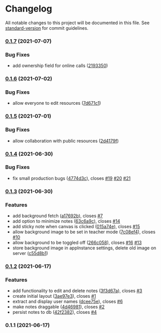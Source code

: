 # Changelog

All notable changes to this project will be documented in this file. See [standard-version](https://github.com/conventional-changelog/standard-version) for commit guidelines.

### [0.1.7](https://github.com/graasp/graasp-app-sticky-notes/compare/v0.1.6...v0.1.7) (2021-07-07)


### Bug Fixes

* add ownership field for online calls ([2193350](https://github.com/graasp/graasp-app-sticky-notes/commit/21933503460fa79f27b4db4c05e4b9a6a66c8299))

### [0.1.6](https://github.com/graasp/graasp-app-sticky-notes/compare/v0.1.5...v0.1.6) (2021-07-02)


### Bug Fixes

* allow everyone to edit resources ([7d671c1](https://github.com/graasp/graasp-app-sticky-notes/commit/7d671c1add161fa30964dddb9703e8692eebbf8f))

### [0.1.5](https://github.com/graasp/graasp-app-sticky-notes/compare/v0.1.4...v0.1.5) (2021-07-01)


### Bug Fixes

* allow collaboration with public resources ([2d4179f](https://github.com/graasp/graasp-app-sticky-notes/commit/2d4179f18037b0a1ee728e61567e75959fc19c36))

### [0.1.4](https://github.com/graasp/graasp-app-post-it-notes/compare/v0.1.3...v0.1.4) (2021-06-30)


### Bug Fixes

* fix small production bugs ([4774d3c](https://github.com/graasp/graasp-app-post-it-notes/commit/4774d3c2c7f62c9e1a1b5d23bb4a9e8450d8d639)), closes [#19](https://github.com/graasp/graasp-app-post-it-notes/issues/19) [#20](https://github.com/graasp/graasp-app-post-it-notes/issues/20) [#21](https://github.com/graasp/graasp-app-post-it-notes/issues/21)

### [0.1.3](https://github.com/graasp/graasp-app-post-it-notes/compare/v0.1.2...v0.1.3) (2021-06-30)


### Features

* add background fetch ([a17692b](https://github.com/graasp/graasp-app-post-it-notes/commit/a17692b268da1ea2aa40efbd472fff6738a80545)), closes [#7](https://github.com/graasp/graasp-app-post-it-notes/issues/7)
* add option to minimize notes ([63c6a9c](https://github.com/graasp/graasp-app-post-it-notes/commit/63c6a9cd5fd555b27772171690e8679214ce4af2)), closes [#14](https://github.com/graasp/graasp-app-post-it-notes/issues/14)
* add sticky note when canvas is clicked ([015a74e](https://github.com/graasp/graasp-app-post-it-notes/commit/015a74e2d7bdb17446c86ce89aa91df165327fe7)), closes [#15](https://github.com/graasp/graasp-app-post-it-notes/issues/15)
* allow background image to be set in teacher mode ([7c08ef4](https://github.com/graasp/graasp-app-post-it-notes/commit/7c08ef496e4df8fb9449053be27b18597f622049)), closes [#10](https://github.com/graasp/graasp-app-post-it-notes/issues/10)
* allow background to be toggled off ([266c058](https://github.com/graasp/graasp-app-post-it-notes/commit/266c05844ebc38b5838286d3d3b0d377050ec75f)), closes [#16](https://github.com/graasp/graasp-app-post-it-notes/issues/16) [#13](https://github.com/graasp/graasp-app-post-it-notes/issues/13)
* store background image in appInstance settings, delete old image on server ([c55d8b1](https://github.com/graasp/graasp-app-post-it-notes/commit/c55d8b1ea289105c85b41a391c884c3b9c26fca2))

### [0.1.2](https://github.com/graasp/graasp-app-sticky-notes/compare/v0.1.1...v0.1.2) (2021-06-17)

### Features

- add functionality to edit and delete notes ([3f3d67a](https://github.com/graasp/graasp-app-sticky-notes/commit/3f3d67a0c51217484dd664d29738ab608553184d)), closes [#3](https://github.com/graasp/graasp-app-sticky-notes/issues/3)
- create initial layout ([3ae97e3](https://github.com/graasp/graasp-app-sticky-notes/commit/3ae97e30cd350b0e49a42056351a2b8748ab80e3)), closes [#1](https://github.com/graasp/graasp-app-sticky-notes/issues/1)
- extract and display user names ([dcee75e](https://github.com/graasp/graasp-app-sticky-notes/commit/dcee75e836497c3daba47c82d9742ce709a8e5f3)), closes [#6](https://github.com/graasp/graasp-app-sticky-notes/issues/6)
- make notes draggable ([4d46981](https://github.com/graasp/graasp-app-sticky-notes/commit/4d46981884833742969cdd04b9d6639ada493cc5)), closes [#2](https://github.com/graasp/graasp-app-sticky-notes/issues/2)
- persist notes to db ([42f2382](https://github.com/graasp/graasp-app-sticky-notes/commit/42f2382e8b1b8ba690e0f704966d59c8a3bb1d9e)), closes [#4](https://github.com/graasp/graasp-app-sticky-notes/issues/4)

### 0.1.1 (2021-06-17)

